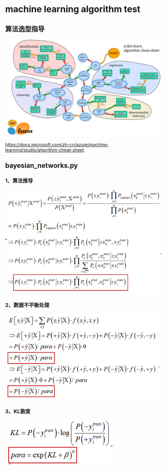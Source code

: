 # machine learning algorithm test
## 算法选型指导
![](https://github.com/Lukaschen1986/mla_test/raw/master/pic/ml_map.png)

https://docs.microsoft.com/zh-cn/azure/machine-learning/studio/algorithm-cheat-sheet




## bayesian_networks.py
### 1、算法推导
![](https://github.com/Lukaschen1986/mla_test/raw/master/pic/1.PNG)

### 2、数据不平衡处理
![](https://github.com/Lukaschen1986/mla_test/raw/master/pic/2.PNG)

### 3、KL散度
![](https://github.com/Lukaschen1986/mla_test/raw/master/pic/3.PNG)
